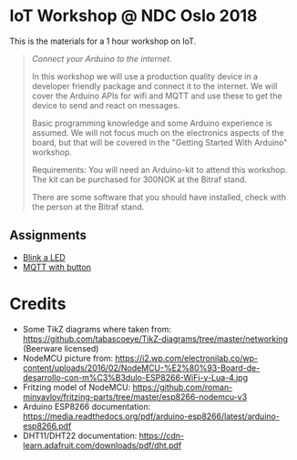 # IoT Workshop @ NDC Oslo 2018

This is the materials for a 1 hour workshop on IoT.

> *Connect your Arduino to the internet.*
>
> In this workshop we will use a production quality device in a
> developer friendly package and connect it to the internet. We will
> cover the Arduino APIs for wifi and MQTT and use these to get the
> device to send and react on messages.
>
> Basic programming knowledge and some Arduino experience is assumed.
> We will not focus much on the electronics aspects of the board, but
> that will be covered in the "Getting Started With Arduino" workshop.
>
> Requirements: 
> You will need an Arduino-kit to attend this workshop. The kit can be
> purchased for 300NOK at the Bitraf stand.
>
> There are some software that you should have installed, check with
> the person at the Bitraf stand.

## Assignments

* [Blink a LED](assignments/blink-a-led/blink-a-led.pdf)
* [MQTT with button](assignments/mqtt-with-button/mqtt-with-button.pdf)

# Credits

* Some TikZ diagrams where taken from:
  https://github.com/tabascoeye/TikZ-diagrams/tree/master/networking
  (Beerware licensed)
* NodeMCU picture from: https://i2.wp.com/electronilab.co/wp-content/uploads/2016/02/NodeMCU-%E2%80%93-Board-de-desarrollo-con-m%C3%B3dulo-ESP8266-WiFi-y-Lua-4.jpg
* Fritzing model of NodeMCU: https://github.com/roman-minyaylov/fritzing-parts/tree/master/esp8266-nodemcu-v3
* Arduino ESP8266 documentation: https://media.readthedocs.org/pdf/arduino-esp8266/latest/arduino-esp8266.pdf
* DHT11/DHT22 documentation: https://cdn-learn.adafruit.com/downloads/pdf/dht.pdf
